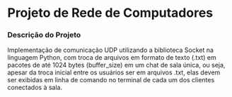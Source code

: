# Projeto de Rede de Computadores

### Descrição do Projeto

Implementação de comunicação UDP utilizando a biblioteca Socket na
linguagem Python, com troca de arquivos em formato de texto (.txt) em pacotes de até
1024 bytes (buffer_size) em um chat de sala única, ou seja, apesar da troca inicial
entre os usuários ser em arquivos .txt, elas devem ser exibidas em linha de comando
no terminal de cada um dos clientes conectados à sala.
